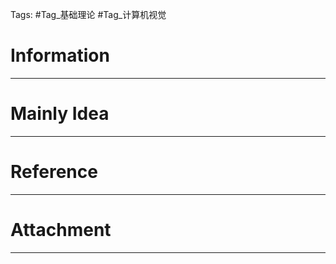 Tags: #Tag_基础理论 #Tag_计算机视觉 
# Information
---


# Mainly Idea
---


# Reference
---


# Attachment
---
